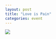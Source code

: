 ```yaml
---
layout: post
title: "Love is Pain"
categories: event
---
```

![](https://pics.livejournal.com/quillcraft/pic/000y038q)
